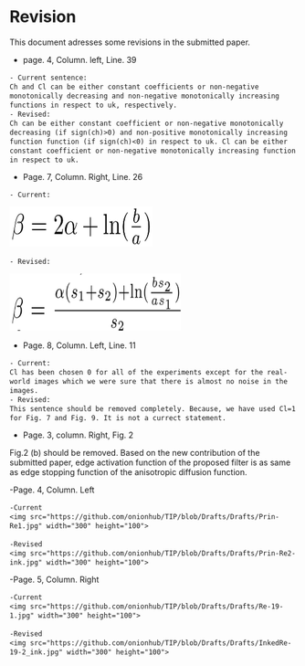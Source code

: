 # Revision
This document adresses some revisions in the submitted paper.
- page. 4, Column. left, Line. 39
```
- Current sentence:
Ch and Cl can be either constant coefficients or non-negative monotonically decreasing and non-negative monotonically increasing functions in respect to uk, respectively.
- Revised:
Ch can be either constant coefficient or non-negative monotonically decreasing (if sign(ch)>0) and non-positive monotonically increasing function function (if sign(ch)<0) in respect to uk. Cl can be either constant coefficient or non-negative monotonically increasing function in respect to uk.
```
- Page. 7, Column. Right, Line. 26
```
- Current:
```
<img src="https://github.com/onionhub/TIP/blob/Drafts/Currentbeta.JPG" width="250" height="70">

```
- Revised:
```
<img src="https://github.com/onionhub/TIP/blob/Drafts/Revisedbeta.JPG" width="300" height="100">

- Page. 8, Column. Left, Line. 11
```
- Current:
Cl has been chosen 0 for all of the experiments except for the real-world images which we were sure that there is almost no noise in the images.
- Revised:
This sentence should be removed completely. Because, we have used Cl=1 for Fig. 7 and Fig. 9. It is not a currect statement.
```
- Page. 3, column. Right, Fig. 2

Fig.2 (b) should be removed.  Based on the new contribution of the submitted paper, edge activation function of the proposed filter is as same as edge stopping function of the anisotropic diffusion function. 

-Page. 4, Column. Left
```
-Current
<img src="https://github.com/onionhub/TIP/blob/Drafts/Drafts/Prin-Re1.jpg" width="300" height="100">

-Revised
<img src="https://github.com/onionhub/TIP/blob/Drafts/Drafts/Prin-Re2-ink.jpg" width="300" height="100">

```

-Page. 5, Column. Right
```
-Current
<img src="https://github.com/onionhub/TIP/blob/Drafts/Drafts/Re-19-1.jpg" width="300" height="100">

-Revised
<img src="https://github.com/onionhub/TIP/blob/Drafts/Drafts/InkedRe-19-2_ink.jpg" width="300" height="100">
